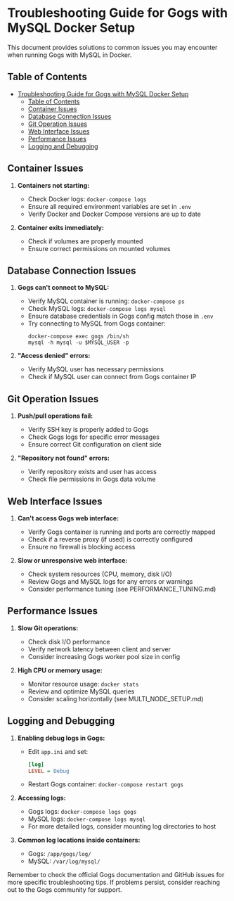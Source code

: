 # Troubleshooting Guide for Gogs with MySQL Docker Setup

This document provides solutions to common issues you may encounter when running Gogs with MySQL in Docker.

## Table of Contents

- [Troubleshooting Guide for Gogs with MySQL Docker Setup](#troubleshooting-guide-for-gogs-with-mysql-docker-setup)
  - [Table of Contents](#table-of-contents)
  - [Container Issues](#container-issues)
  - [Database Connection Issues](#database-connection-issues)
  - [Git Operation Issues](#git-operation-issues)
  - [Web Interface Issues](#web-interface-issues)
  - [Performance Issues](#performance-issues)
  - [Logging and Debugging](#logging-and-debugging)

## Container Issues

1. **Containers not starting:**

   - Check Docker logs: `docker-compose logs`
   - Ensure all required environment variables are set in `.env`
   - Verify Docker and Docker Compose versions are up to date

2. **Container exits immediately:**
   - Check if volumes are properly mounted
   - Ensure correct permissions on mounted volumes

## Database Connection Issues

1. **Gogs can't connect to MySQL:**

   - Verify MySQL container is running: `docker-compose ps`
   - Check MySQL logs: `docker-compose logs mysql`
   - Ensure database credentials in Gogs config match those in `.env`
   - Try connecting to MySQL from Gogs container:
     ```
     docker-compose exec gogs /bin/sh
     mysql -h mysql -u $MYSQL_USER -p
     ```

2. **"Access denied" errors:**
   - Verify MySQL user has necessary permissions
   - Check if MySQL user can connect from Gogs container IP

## Git Operation Issues

1. **Push/pull operations fail:**

   - Verify SSH key is properly added to Gogs
   - Check Gogs logs for specific error messages
   - Ensure correct Git configuration on client side

2. **"Repository not found" errors:**
   - Verify repository exists and user has access
   - Check file permissions in Gogs data volume

## Web Interface Issues

1. **Can't access Gogs web interface:**

   - Verify Gogs container is running and ports are correctly mapped
   - Check if a reverse proxy (if used) is correctly configured
   - Ensure no firewall is blocking access

2. **Slow or unresponsive web interface:**
   - Check system resources (CPU, memory, disk I/O)
   - Review Gogs and MySQL logs for any errors or warnings
   - Consider performance tuning (see PERFORMANCE_TUNING.md)

## Performance Issues

1. **Slow Git operations:**

   - Check disk I/O performance
   - Verify network latency between client and server
   - Consider increasing Gogs worker pool size in config

2. **High CPU or memory usage:**
   - Monitor resource usage: `docker stats`
   - Review and optimize MySQL queries
   - Consider scaling horizontally (see MULTI_NODE_SETUP.md)

## Logging and Debugging

1. **Enabling debug logs in Gogs:**

   - Edit `app.ini` and set:
     ```ini
     [log]
     LEVEL = Debug
     ```
   - Restart Gogs container: `docker-compose restart gogs`

2. **Accessing logs:**

   - Gogs logs: `docker-compose logs gogs`
   - MySQL logs: `docker-compose logs mysql`
   - For more detailed logs, consider mounting log directories to host

3. **Common log locations inside containers:**
   - Gogs: `/app/gogs/log/`
   - MySQL: `/var/log/mysql/`

Remember to check the official Gogs documentation and GitHub issues for more specific troubleshooting tips. If problems persist, consider reaching out to the Gogs community for support.
